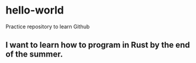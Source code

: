# hello-world
Practice repository to learn Github
## I want to learn how to program in Rust by the end of the summer.

